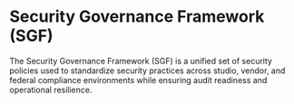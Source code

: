 # Security Governance Framework (SGF)
The Security Governance Framework (SGF) is a unified set of security policies used to standardize security practices across studio, vendor, and federal compliance environments while ensuring audit readiness and operational resilience.
